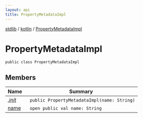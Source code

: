 ```yaml
---
layout: api
title: PropertyMetadataImpl
---
```

[stdlib](../../index.html) / [kotlin](../index.html) / [PropertyMetadataImpl](index.html)

# PropertyMetadataImpl

```
public class PropertyMetadataImpl
```
## Members
| Name | Summary |
|------|---------|
|[*.init*](_init_.html)|&nbsp;&nbsp;`public PropertyMetadataImpl(name: String)`<br>|
|[name](name.html)|&nbsp;&nbsp;`open public val name: String`<br>|
